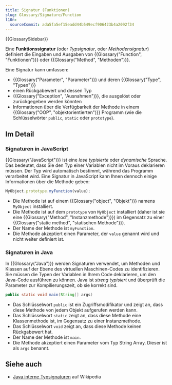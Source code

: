 ```yaml
---
title: Signatur (Funktionen)
slug: Glossary/Signature/Function
l10n:
  sourceCommit: ada5fa5ef15eadd44b549ecf906423b4a2092f34
---
```


{{GlossarySidebar}}

Eine **Funktionssignatur** (oder _Typsignatur_, oder _Methodensignatur_) definiert die Eingaben und Ausgaben von {{Glossary("Function", "Funktionen")}} oder {{Glossary("Method", "Methoden")}}.

Eine Signatur kann umfassen:

- {{Glossary("Parameter", "Parameter")}} und deren {{Glossary("Type", "Typen")}}
- einen Rückgabewert und dessen Typ
- {{Glossary("Exception", "Ausnahmen")}}, die ausgelöst oder zurückgegeben werden könnten
- Informationen über die Verfügbarkeit der Methode in einem {{Glossary("OOP", "objektorientierten")}} Programm (wie die Schlüsselwörter `public`, `static` oder `prototype`).

## Im Detail

### Signaturen in JavaScript

{{Glossary("JavaScript")}} ist eine _lose typisierte_ oder _dynamische_ Sprache. Das bedeutet, dass Sie den Typ einer Variablen nicht im Voraus deklarieren müssen. Der Typ wird automatisch bestimmt, während das Programm verarbeitet wird. Eine Signatur in JavaScript kann Ihnen dennoch einige Informationen über die Methode geben:

```js
MyObject.prototype.myFunction(value);
```

- Die Methode ist auf einem {{Glossary("object", "Objekt")}} namens `MyObject` installiert.
- Die Methode ist auf dem `prototype` von `MyObject` installiert (daher ist sie eine {{Glossary("Method", "Instanzmethode")}}) im Gegensatz zu einer {{Glossary("static method", "statischen Methode")}}.
- Der Name der Methode ist `myFunction`.
- Die Methode akzeptiert einen Parameter, der `value` genannt wird und nicht weiter definiert ist.

### Signaturen in Java

In {{Glossary("Java")}} werden Signaturen verwendet, um Methoden und Klassen auf der Ebene des virtuellen Maschinen-Codes zu identifizieren. Sie müssen die Typen der Variablen in Ihrem Code deklarieren, um den Java-Code ausführen zu können. Java ist _streng typisiert_ und überprüft die Parameter zur Kompilierungszeit, ob sie korrekt sind.

```java
public static void main(String[] args)
```

- Das Schlüsselwort `public` ist ein Zugriffsmodifikator und zeigt an, dass diese Methode von jedem Objekt aufgerufen werden kann.
- Das Schlüsselwort `static` zeigt an, dass diese Methode eine Klassenmethode ist, im Gegensatz zu einer Instanzmethode.
- Das Schlüsselwort `void` zeigt an, dass diese Methode keinen Rückgabewert hat.
- Der Name der Methode ist `main`.
- Die Methode akzeptiert einen Parameter vom Typ String Array. Dieser ist als `args` benannt.

## Siehe auch

- [Java interne Typsignaturen](https://en.wikipedia.org/wiki/Type_signature#Java) auf Wikipedia
